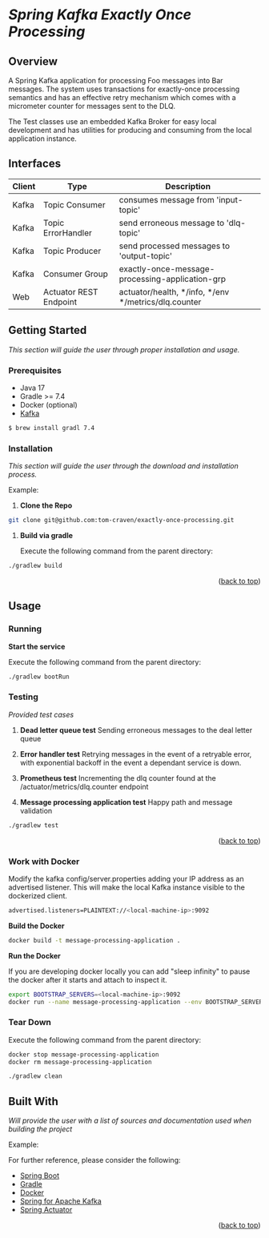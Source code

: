 # *Spring Kafka Exactly Once Processing*

<p id="top"></p>

## Overview

A Spring Kafka application for processing Foo messages into Bar messages. The system uses transactions for exactly-once processing semantics 
and has an effective retry mechanism which comes with a micrometer counter for messages sent to the DLQ. 

The Test classes use an embedded Kafka Broker for easy local development and has utilities for producing and consuming from the local application instance.

<!-- GETTING STARTED -->


## Interfaces

| Client | Type                   | Description                                          | 
|--------|------------------------|------------------------------------------------------|
| Kafka  | Topic Consumer         | consumes message from 'input-topic'                  |
| Kafka  | Topic ErrorHandler     | send erroneous message to 'dlq-topic'                |
| Kafka  | Topic Producer         | send processed messages to 'output-topic'            |
| Kafka  | Consumer Group         | exactly-once-message-processing-application-grp      |
| Web    | Actuator REST Endpoint | actuator/health, */info, */env */metrics/dlq.counter |

## Getting Started

*This section will guide the user through proper installation and usage.*

### Prerequisites

* Java 17
* Gradle >= 7.4
* Docker (optional)
* [Kafka](https://kafka.apache.org/quickstart)

```sh
$ brew install gradl 7.4
```

### Installation

*This section will guide the user through the download and installation process.*

Example:

1. **Clone the Repo**

```sh
git clone git@github.com:tom-craven/exactly-once-processing.git
```

1. **Build via gradle**

   Execute the following command from the parent directory:

```sh
./gradlew build
```

<p align="right">(<a href="#top">back to top</a>)</p>

<!-- USAGE EXAMPLES -->

## Usage

### Running

**Start the service**

Execute the following command from the parent directory:

```sh
./gradlew bootRun
```

### Testing

*Provided test cases*

1. **Dead letter queue test**
   Sending erroneous messages to the deal letter queue
2. **Error handler test**
   Retrying messages in the event of a retryable error, with exponential backoff in the event a dependant service is down. 
   
3. **Prometheus test**
   Incrementing the dlq counter found at the /actuator/metrics/dlq.counter endpoint
4. **Message processing application test**
   Happy path and message validation

```sh
./gradlew test
```

<p align="right">(<a href="#top">back to top</a>)</p>

<!-- Built With -->

### Work with  Docker

Modify the kafka config/server.properties adding your IP address as an advertised listener. This will make the local
Kafka instance visible to the dockerized client.

```sh
advertised.listeners=PLAINTEXT://<local-machine-ip>:9092
```

**Build the Docker**

```sh
docker build -t message-processing-application .
```

**Run the Docker**

If you are developing docker locally you can add "sleep infinity" to pause the docker after it starts and attach to
inspect it.

```sh
export BOOTSTRAP_SERVERS=<local-machine-ip>:9092
docker run --name message-processing-application --env BOOTSTRAP_SERVERS -d message-processing-application .
```

### Tear Down

Execute the following command from the parent directory:

```sh
docker stop message-processing-application
docker rm message-processing-application

./gradlew clean
```

## Built With

_Will provide the user with a list of sources and documentation used when building the project_

Example:

For further reference, please consider the following:

* [Spring Boot](https://docs.spring.io/spring-boot/docs/3.1.x/reference/html/)
* [Gradle](https://docs.gradle.org/current/userguide/userguide.html)
* [Docker](https://docs.docker.com/)
* [Spring for Apache Kafka](https://docs.spring.io/spring-kafka/docs/current/reference/html/)
* [Spring Actuator](https://docs.spring.io/spring-boot/docs/3.1.x/actuator-api/htmlsingle/)

<p align="right">(<a href="#top">back to top</a>)</p>
